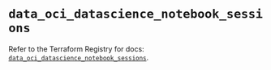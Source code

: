 # `data_oci_datascience_notebook_sessions`

Refer to the Terraform Registry for docs: [`data_oci_datascience_notebook_sessions`](https://registry.terraform.io/providers/oracle/oci/7.19.0/docs/data-sources/datascience_notebook_sessions).
